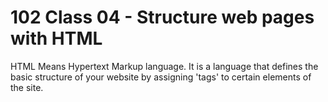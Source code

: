 # 102 Class 04 - Structure web pages with HTML

HTML Means Hypertext Markup language. It is a language that defines the basic structure of your website by assigning 'tags' to certain elements of the site. 